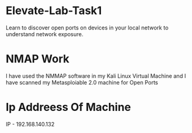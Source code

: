 # Elevate-Lab-Task1
 Learn to discover open ports on devices in your local network to understand network exposure.

# NMAP Work 

I have used the NMMAP software in my Kali Linux Virtual Machine and  I have scanned my Metasploiable 2.0 machine 
for Open Ports 

# Ip Addreess Of Machine

IP - 192.168.140.132
